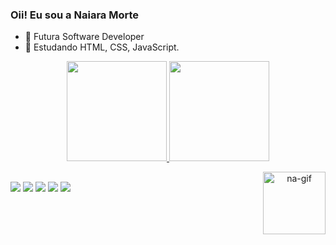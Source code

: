 ### Oii! Eu sou a Naiara Morte

- 🔭 Futura Software Developer
- 🌱 Estudando HTML, CSS, JavaScript.

<div align="center">
  <a href="https://linkedin.com/in/naiaralindolfo">
  <img height="160em" src="https://github-readme-stats.vercel.app/api?username=naiaramorte&show_icons=true&theme=synthwave&include_all_commits=true&count_private=true"/>
  <img height="160em" src="https://github-readme-stats.vercel.app/api/top-langs/?username=naiaramorte&layout=compact&langs_count=7&theme=synthwave"/>
 
   <img src="https://i.picasion.com/pic92/13c726ee0326fb0b448d0af9cdd94529.gif" width="100" height="100" border="0" align="right" alt="na-gif"></a>
    
</div>
  
  ##
  
  <div>
    <a href="https://www.linkedin.com/in/naiaralindolfo/" target="_blank"><img src="https://img.shields.io/badge/-LinkedIn-%230077B5?style=for-the-badge&logo=linkedin&logoColor=white" target="_blank"></a> 
    <a href = "mailto:naiaralindolfo1@gmail.com"><img src="https://img.shields.io/badge/-Gmail-%23333?style=for-the-badge&logo=gmail&logoColor=white" target="_blank"></a>
    <a href = "mailto:naiara.lindolfo@hotmail.com"><img                        src="https://img.shields.io/badge/Microsoft_Outlook-0078D4?style=for-the-badge&logo=microsoft-outlook&logoColor=white" target="blank"></a>
    <a href="github.com/NaiaraMorte"><img src="https://img.shields.io/badge/GitHub-100000?style=for-the-badge&logo=github&logoColor=white" target="_blank"></a>
    <a href="https://instagram.com/naiaralindolfo" target="_blank"><img src="https://img.shields.io/badge/-Instagram-%23E4405F?style=for-the-badge&logo=instagram&logoColor=white" target="_blank"></a>
  </div>
  
 

